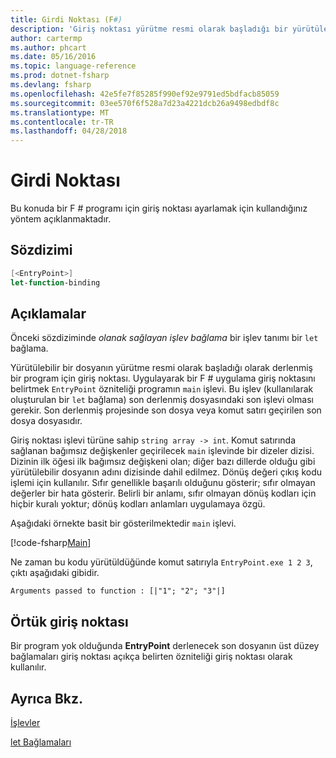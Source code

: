 ```yaml
---
title: Girdi Noktası (F#)
description: 'Giriş noktası yürütme resmi olarak başladığı bir yürütülebilir dosyası olarak derlenmiş bir F # programına öğrenin.'
author: cartermp
ms.author: phcart
ms.date: 05/16/2016
ms.topic: language-reference
ms.prod: dotnet-fsharp
ms.devlang: fsharp
ms.openlocfilehash: 42e5fe7f85285f990ef92e9791ed5bdfacb85059
ms.sourcegitcommit: 03ee570f6f528a7d23a4221dcb26a9498edbdf8c
ms.translationtype: MT
ms.contentlocale: tr-TR
ms.lasthandoff: 04/28/2018
---
```

# <a name="entry-point"></a>Girdi Noktası

Bu konuda bir F # programı için giriş noktası ayarlamak için kullandığınız yöntem açıklanmaktadır.


## <a name="syntax"></a>Sözdizimi

```fsharp
[<EntryPoint>]
let-function-binding
```

## <a name="remarks"></a>Açıklamalar
Önceki sözdiziminde *olanak sağlayan işlev bağlama* bir işlev tanımı bir `let` bağlama.

Yürütülebilir bir dosyanın yürütme resmi olarak başladığı olarak derlenmiş bir program için giriş noktası. Uygulayarak bir F # uygulama giriş noktasını belirtmek `EntryPoint` özniteliği programın `main` işlevi. Bu işlev (kullanılarak oluşturulan bir `let` bağlama) son derlenmiş dosyasındaki son işlevi olması gerekir. Son derlenmiş projesinde son dosya veya komut satırı geçirilen son dosya dosyasıdır.

Giriş noktası işlevi türüne sahip `string array -> int`. Komut satırında sağlanan bağımsız değişkenler geçirilecek `main` işlevinde bir dizeler dizisi. Dizinin ilk öğesi ilk bağımsız değişkeni olan; diğer bazı dillerde olduğu gibi yürütülebilir dosyanın adını dizisinde dahil edilmez. Dönüş değeri çıkış kodu işlemi için kullanılır. Sıfır genellikle başarılı olduğunu gösterir; sıfır olmayan değerler bir hata gösterir. Belirli bir anlamı, sıfır olmayan dönüş kodları için hiçbir kuralı yoktur; dönüş kodları anlamları uygulamaya özgü.

Aşağıdaki örnekte basit bir gösterilmektedir `main` işlevi.

[!code-fsharp[Main](../../../../samples/snippets/fsharp/entry-point/snippet501.fs)]

Ne zaman bu kodu yürütüldüğünde komut satırıyla `EntryPoint.exe 1 2 3`, çıktı aşağıdaki gibidir.

```console
Arguments passed to function : [|"1"; "2"; "3"|]
```

## <a name="implicit-entry-point"></a>Örtük giriş noktası
Bir program yok olduğunda **EntryPoint** derlenecek son dosyanın üst düzey bağlamaları giriş noktası açıkça belirten özniteliği giriş noktası olarak kullanılır.


## <a name="see-also"></a>Ayrıca Bkz.
[İşlevler](index.md)

[let Bağlamaları](let-bindings.md)

